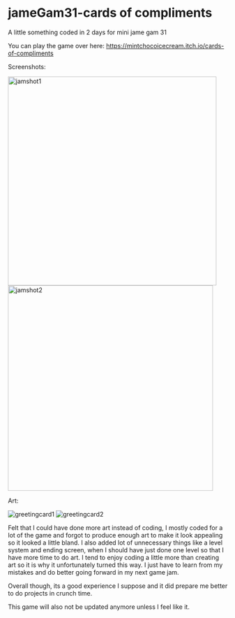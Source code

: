 # jameGam31-cards of compliments
 A little something coded in 2 days for mini jame gam 31

 You can play the game over here:
https://mintchocoicecream.itch.io/cards-of-compliments

Screenshots:

<img width="478" alt="jamshot1" src="https://github.com/Chocominticecream/Cards-of-compliments/assets/105193004/2018cb42-236b-4d39-9e91-625c0c8c0a2f">
<img width="470" alt="jamshot2" src="https://github.com/Chocominticecream/Cards-of-compliments/assets/105193004/357413c7-68f0-456a-8f90-c0fdd173ffc8">

Art:

![greetingcard1](https://github.com/Chocominticecream/Cards-of-compliments/assets/105193004/f54897e0-ff6b-4442-9384-5a1ae3eb0545)
![greetingcard2](https://github.com/Chocominticecream/Cards-of-compliments/assets/105193004/473dd5d2-7e31-41c6-9497-6839c3df6625)

Felt that I could have done more art instead of coding, I mostly coded for a lot of the game and forgot to produce enough art to make it look appealing so it looked a little bland. I also added lot of unnecessary things like a level system and ending screen, when I should have just done one level so that I have more time to do art. I tend to enjoy coding a little more than creating art so it is why it unfortunately turned this way. I just have to learn from my mistakes and do better going forward in my next game jam.

Overall though, its a good experience I suppose and it did prepare me better to do projects in crunch time.

This game will also not be updated anymore unless I feel like it.
